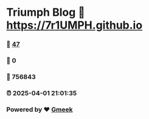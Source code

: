 # Triumph Blog :link: https://7r1UMPH.github.io 
### :page_facing_up: [47](https://7r1UMPH.github.io/tag.html) 
### :speech_balloon: 0 
### :hibiscus: 756843 
### :alarm_clock: 2025-04-01 21:01:35 
### Powered by :heart: [Gmeek](https://github.com/Meekdai/Gmeek)
